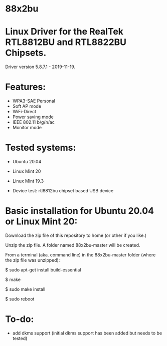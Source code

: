 # 88x2bu

# Linux Driver for the RealTek RTL8812BU and RTL8822BU Chipsets.

Driver version 5.8.7.1 - 2019-11-19.

# Features:

- WPA3-SAE Personal
- Soft AP mode
- WiFi-Direct
- Power saving mode
- IEEE 802.11 b/g/n/ac
- Monitor mode

# Tested systems:

- Ubuntu 20.04
- Linux Mint 20
- Linux Mint 19.3

- Device test: rtl8812bu chipset based USB device

# Basic installation for Ubuntu 20.04 or Linux Mint 20:

Download the zip file of this repository to home (or other if you like.)

Unzip the zip file. A folder named 88x2bu-master will be created.

From a terminal (aka. command line) in the 88x2bu-master folder (where the zip file was unzipped):

$ sudo apt-get install build-essential

$ make

$ sudo make install

$ sudo reboot

# To-do:

- add dkms support (initial dkms support has been added but needs to be tested)

